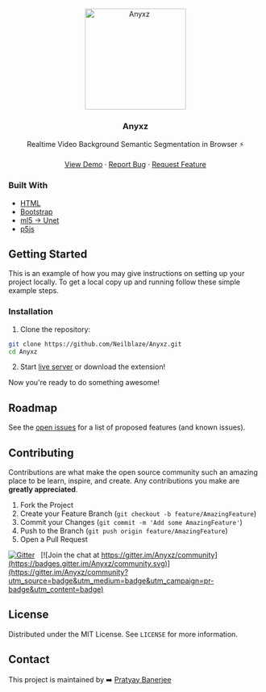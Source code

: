 <br />
<p align="center">
  <a href="https://anyxz.vercel.app">
    <img src="https://raw.githubusercontent.com/Neilblaze/Anyxz/master/assets/favicon.png" width="200px" alt="Anyxz" >
  </a>
  <h3 align="center">Anyxz</h3>

  <p align="center">
    Realtime Video Background Semantic Segmentation in Browser ⚡
    <br />
    <br />
    <a href="https://anyxz.vercel.app">View Demo</a>
    ·
    <a href="https://github.com/Neilblaze/Anyxz/issues/new/choose">Report Bug</a>
    ·
    <a href="https://github.com/Neilblaze/Anyxz/issues">Request Feature</a>
  </p>
</p>


### Built With

* [HTML](https://www.w3schools.com/html/)
* [Bootstrap](https://getbootstrap.com/docs/3.4/javascript/)
* [ml5 -> Unet](https://ml5js.org/reference/api-unet/)
* [p5js](https://p5js.org/)


<!-- GETTING STARTED -->
## Getting Started

This is an example of how you may give instructions on setting up your project locally.
To get a local copy up and running follow these simple example steps.

### Installation

1. Clone the repository:

```bash
git clone https://github.com/Neilblaze/Anyxz.git
cd Anyxz
```

2. Start [live server](https://stackoverflow.com/questions/43807041/live-reload-refresh-solution-for-html-css-in-2017) or download the extension!

Now you're ready to do something awesome!



<!-- ROADMAP -->
## Roadmap

See the [open issues](https://github.com/Neilblaze/Anyxz/issues) for a list of proposed features (and known issues).



<!-- CONTRIBUTING -->
## Contributing

Contributions are what make the open source community such an amazing place to be learn, inspire, and create. Any contributions you make are **greatly appreciated**.

1. Fork the Project
2. Create your Feature Branch (`git checkout -b feature/AmazingFeature`)
3. Commit your Changes (`git commit -m 'Add some AmazingFeature'`)
4. Push to the Branch (`git push origin feature/AmazingFeature`)
5. Open a Pull Request

[![Gitter](https://badges.gitter.im/NJACKWinterOfCode/NWoC2020.svg)](https://gitter.im/NJACKWinterOfCode/NWoC2020?utm_source=badge&utm_medium=badge&utm_campaign=pr-badge) &nbsp; [![Join the chat at https://gitter.im/Anyxz/community](https://badges.gitter.im/Anyxz/community.svg)](https://gitter.im/Anyxz/community?utm_source=badge&utm_medium=badge&utm_campaign=pr-badge&utm_content=badge)


<!-- LICENSE -->
## License

Distributed under the MIT License. See `LICENSE` for more information.


<!-- CONTACT -->
## Contact

This project is maintained by ➡️  [Pratyay Banerjee](https://github.com/Neilblaze)

